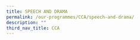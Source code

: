 ```yaml
---
title: SPEECH AND DRAMA
permalink: /our-programmes/CCA/speech-and-drama/
description: ""
third_nav_title: CCA
---
```

